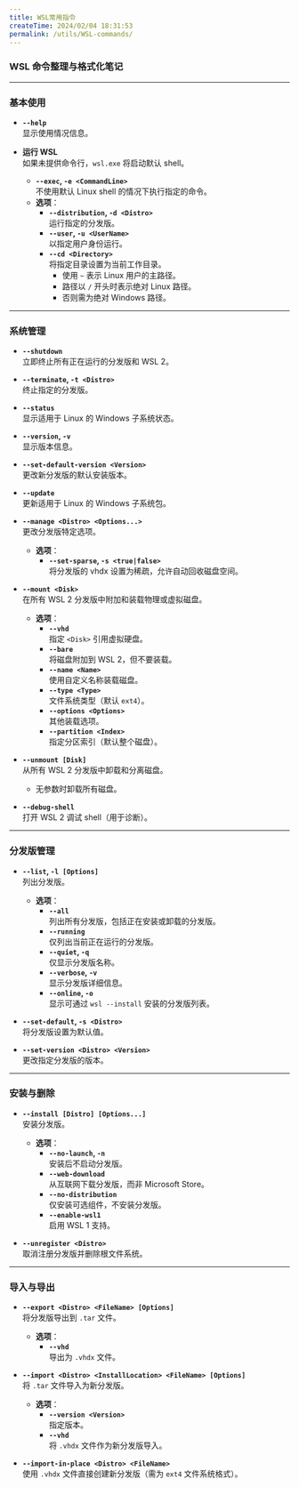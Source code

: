 ```yaml
---
title: WSL常用指令
createTime: 2024/02/04 18:31:53
permalink: /utils/WSL-commands/
---
```



### WSL 命令整理与格式化笔记

---

### 基本使用
- **`--help`**  
  显示使用情况信息。

- **运行 WSL**  
  如果未提供命令行，`wsl.exe` 将启动默认 shell。
  - **`--exec`, `-e <CommandLine>`**  
    不使用默认 Linux shell 的情况下执行指定的命令。
  - **选项**：
    - **`--distribution`, `-d <Distro>`**  
      运行指定的分发版。
    - **`--user`, `-u <UserName>`**  
      以指定用户身份运行。
    - **`--cd <Directory>`**  
      将指定目录设置为当前工作目录。
      - 使用 `~` 表示 Linux 用户的主路径。
      - 路径以 `/` 开头时表示绝对 Linux 路径。
      - 否则需为绝对 Windows 路径。

---

### 系统管理
- **`--shutdown`**  
  立即终止所有正在运行的分发版和 WSL 2。

- **`--terminate`, `-t <Distro>`**  
  终止指定的分发版。

- **`--status`**  
  显示适用于 Linux 的 Windows 子系统状态。

- **`--version`, `-v`**  
  显示版本信息。

- **`--set-default-version <Version>`**  
  更改新分发版的默认安装版本。

- **`--update`**  
  更新适用于 Linux 的 Windows 子系统包。

- **`--manage <Distro> <Options...>`**  
  更改分发版特定选项。
  - **选项**：
    - **`--set-sparse`, `-s <true|false>`**  
      将分发版的 vhdx 设置为稀疏，允许自动回收磁盘空间。

- **`--mount <Disk>`**  
  在所有 WSL 2 分发版中附加和装载物理或虚拟磁盘。
  - **选项**：
    - **`--vhd`**  
      指定 `<Disk>` 引用虚拟硬盘。
    - **`--bare`**  
      将磁盘附加到 WSL 2，但不要装载。
    - **`--name <Name>`**  
      使用自定义名称装载磁盘。
    - **`--type <Type>`**  
      文件系统类型（默认 `ext4`）。
    - **`--options <Options>`**  
      其他装载选项。
    - **`--partition <Index>`**  
      指定分区索引（默认整个磁盘）。

- **`--unmount [Disk]`**  
  从所有 WSL 2 分发版中卸载和分离磁盘。
  - 无参数时卸载所有磁盘。

- **`--debug-shell`**  
  打开 WSL 2 调试 shell（用于诊断）。

---

### 分发版管理
- **`--list`, `-l [Options]`**  
  列出分发版。
  - **选项**：
    - **`--all`**  
      列出所有分发版，包括正在安装或卸载的分发版。
    - **`--running`**  
      仅列出当前正在运行的分发版。
    - **`--quiet`, `-q`**  
      仅显示分发版名称。
    - **`--verbose`, `-v`**  
      显示分发版详细信息。
    - **`--online`, `-o`**  
      显示可通过 `wsl --install` 安装的分发版列表。

- **`--set-default`, `-s <Distro>`**  
  将分发版设置为默认值。

- **`--set-version <Distro> <Version>`**  
  更改指定分发版的版本。

---

### 安装与删除
- **`--install [Distro] [Options...]`**  
  安装分发版。
  - **选项**：
    - **`--no-launch`, `-n`**  
      安装后不启动分发版。
    - **`--web-download`**  
      从互联网下载分发版，而非 Microsoft Store。
    - **`--no-distribution`**  
      仅安装可选组件，不安装分发版。
    - **`--enable-wsl1`**  
      启用 WSL 1 支持。

- **`--unregister <Distro>`**  
  取消注册分发版并删除根文件系统。

---

### 导入与导出
- **`--export <Distro> <FileName> [Options]`**  
  将分发版导出到 `.tar` 文件。
  - **选项**：
    - **`--vhd`**  
      导出为 `.vhdx` 文件。

- **`--import <Distro> <InstallLocation> <FileName> [Options]`**  
  将 `.tar` 文件导入为新分发版。
  - **选项**：
    - **`--version <Version>`**  
      指定版本。
    - **`--vhd`**  
      将 `.vhdx` 文件作为新分发版导入。

- **`--import-in-place <Distro> <FileName>`**  
  使用 `.vhdx` 文件直接创建新分发版（需为 `ext4` 文件系统格式）。
